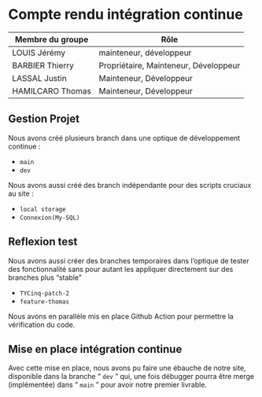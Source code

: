 # Compte rendu intégration continue 

| Membre du groupe | Rôle |
| --- | --- |
| LOUIS Jérémy | mainteneur, développeur |
| BARBIER Thierry | Propriétaire, Mainteneur, Développeur |
| LASSAL Justin | Mainteneur, Développeur |
| HAMILCARO Thomas | Mainteneur, Développeur |

## Gestion Projet

Nous avons créé plusieurs branch dans une optique de développement continue : 
- `main`
- `dev`

Nous avons aussi créé des branch indépendante pour des scripts cruciaux au site : 
- `local storage`
- `Connexion(My-SQL)`

## Reflexion test

Nous avons aussi créer des branches temporaires dans l’optique de tester des fonctionnalité sans pour autant les appliquer directement sur des branches plus “stable”
- `TYCinq-patch-2`
- `feature-thomas`

Nous avons en parallèle mis en place Github Action pour permettre la vérification du code.

## Mise en place intégration continue

Avec cette mise en place, nous avons pu faire une ébauche de notre site, disponible dans la branche “ `dev` ” qui, une fois débugger pourra être merge (implémentée) dans “ `main` ” pour avoir notre premier livrable.
